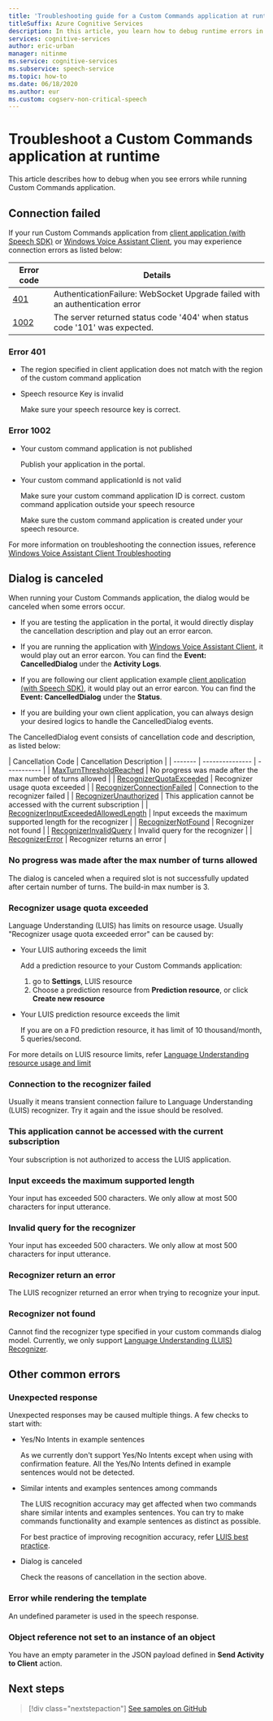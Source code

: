 ```yaml
---
title: 'Troubleshooting guide for a Custom Commands application at runtime'
titleSuffix: Azure Cognitive Services
description: In this article, you learn how to debug runtime errors in a Custom Commands application.
services: cognitive-services
author: eric-urban
manager: nitinme
ms.service: cognitive-services
ms.subservice: speech-service
ms.topic: how-to
ms.date: 06/18/2020
ms.author: eur
ms.custom: cogserv-non-critical-speech
---
```


# Troubleshoot a Custom Commands application at runtime

This article describes how to debug when you see errors while running Custom Commands application. 

## Connection failed

If your run Custom Commands application from [client application (with Speech SDK)](./how-to-custom-commands-setup-speech-sdk.md) or [Windows Voice Assistant Client](./how-to-custom-commands-developer-flow-test.md), you may experience connection errors as listed below:

| Error code | Details |
| ------- | -------- |
| [401](#error-401) | AuthenticationFailure: WebSocket Upgrade failed with an authentication error |
| [1002](#error-1002) | The server returned status code '404' when status code '101' was expected. |

### Error 401
- The region specified in client application does not match with the region of the custom command application

- Speech resource Key is invalid
    
    Make sure your speech resource key is correct.

### Error 1002 
- Your custom command application is not published
    
    Publish your application in the portal.

- Your custom command applicationId is not valid

    Make sure your custom command application ID is correct.
 custom command application outside your speech resource

    Make sure the custom command application is created under your speech resource.

For more information on troubleshooting the connection issues, reference [Windows Voice Assistant Client Troubleshooting](https://github.com/Azure-Samples/Cognitive-Services-Voice-Assistant/tree/master/clients/csharp-wpf#troubleshooting)


## Dialog is canceled

When running your Custom Commands application, the dialog would be canceled when some errors occur.

- If you are testing the application in the portal, it would directly display the cancellation description and play out an error earcon. 

- If you are running the application with [Windows Voice Assistant Client](./how-to-custom-commands-developer-flow-test.md), it would play out an error earcon. You can find the **Event: CancelledDialog** under the **Activity Logs**.

- If you are following our client application example [client application (with Speech SDK)](./how-to-custom-commands-setup-speech-sdk.md), it would play out an error earcon. You can find the **Event: CancelledDialog** under the **Status**.

- If you are building your own client application, you can always design your desired logics to handle the CancelledDialog events.

The CancelledDialog event consists of cancellation code and description, as listed below:

| Cancellation Code | Cancellation Description |
| ------- | --------------- | ----------- |
| [MaxTurnThresholdReached](#no-progress-was-made-after-the-max-number-of-turns-allowed) | No progress was made after the max number of turns allowed |
| [RecognizerQuotaExceeded](#recognizer-usage-quota-exceeded) | Recognizer usage quota exceeded |
| [RecognizerConnectionFailed](#connection-to-the-recognizer-failed) | Connection to the recognizer failed |
| [RecognizerUnauthorized](#this-application-cannot-be-accessed-with-the-current-subscription) | This application cannot be accessed with the current subscription |
| [RecognizerInputExceededAllowedLength](#input-exceeds-the-maximum-supported-length) | Input exceeds the maximum supported length for the recognizer |
| [RecognizerNotFound](#recognizer-not-found) | Recognizer not found |
| [RecognizerInvalidQuery](#invalid-query-for-the-recognizer) | Invalid query for the recognizer |
| [RecognizerError](#recognizer-return-an-error) | Recognizer returns an error |

### No progress was made after the max number of turns allowed
The dialog is canceled when a required slot is not successfully updated after certain number of turns. The build-in max number is 3.

### Recognizer usage quota exceeded
Language Understanding (LUIS) has limits on resource usage. Usually "Recognizer usage quota exceeded error" can be caused by: 
- Your LUIS authoring exceeds the limit

    Add a prediction resource to your Custom Commands application: 
    1. go to **Settings**, LUIS resource
    1. Choose a prediction resource from **Prediction resource**, or click **Create new resource** 

- Your LUIS prediction resource exceeds the limit

    If you are on a F0 prediction resource, it has limit of 10 thousand/month, 5 queries/second.

For more details on LUIS resource limits, refer [Language Understanding resource usage and limit](../luis/luis-limits.md#resource-usage-and-limits)

### Connection to the recognizer failed
Usually it means transient connection failure to Language Understanding (LUIS) recognizer. Try it again and the issue should be resolved.

### This application cannot be accessed with the current subscription
Your subscription is not authorized to access the LUIS application. 

### Input exceeds the maximum supported length
Your input has exceeded 500 characters. We only allow at most 500 characters for input utterance.

### Invalid query for the recognizer
Your input has exceeded 500 characters. We only allow at most 500 characters for input utterance.

### Recognizer return an error
The LUIS recognizer returned an error when trying to recognize your input.

### Recognizer not found
Cannot find the recognizer type specified in your custom commands dialog model. Currently, we only support [Language Understanding (LUIS) Recognizer](https://www.luis.ai/).

## Other common errors
### Unexpected response
Unexpected responses may be caused multiple things. 
A few checks to start with:
- Yes/No Intents in example sentences

    As we currently don't support Yes/No Intents except when using with confirmation feature. All the Yes/No Intents defined in example sentences would not be detected.

- Similar intents and examples sentences among commands

    The LUIS recognition accuracy may get affected when two commands share similar intents and examples sentences. You can try to make commands functionality and example sentences as distinct as possible.

    For best practice of improving recognition accuracy, refer [LUIS best practice](../luis/luis-concept-best-practices.md).

- Dialog is canceled
    
    Check the reasons of cancellation in the section above.

### Error while rendering the template
An undefined parameter is used in the speech response. 

### Object reference not set to an instance of an object
You have an empty parameter in the JSON payload defined in **Send Activity to Client** action.

## Next steps

> [!div class="nextstepaction"]
> [See samples on GitHub](https://aka.ms/speech/cc-samples)
